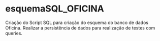 # esquemaSQL_OFICINA
Criação do Script SQL para criação do esquema do banco de dados Oficina. Realizar a persistência de dados para realização de testes com queries.
